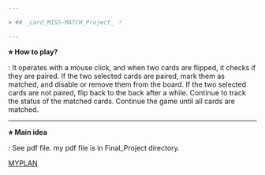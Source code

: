 ```yaml
---

> ## _card_MISS-MATCH_Project_ 🃏

---
```


**⭐︎ How to play?**

: It operates with a mouse click, and when two cards are flipped, it checks if they are paired.
If the two selected cards are paired, mark them as matched, and disable or remove them from the board.
If the two selected cards are not paired, flip back to the back after a while.
Continue to track the status of the matched cards.
Continue the game until all cards are matched.

---

**⭐︎ Main idea**

: See pdf file. my pdf file is in Final_Project directory.

[MYPLAN](https://github.com/noeyish/MAS2011_VMP/blob/main/Final_Project/20221573_심하연_vmp_pj.pdf)



